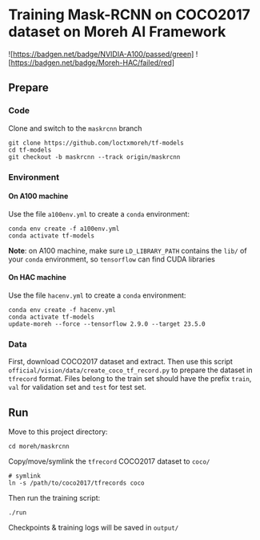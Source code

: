 # Training Mask-RCNN on COCO2017 dataset on Moreh AI Framework

![https://badgen.net/badge/NVIDIA-A100/passed/green]
![https://badgen.net/badge/Moreh-HAC/failed/red]


## Prepare

### Code
Clone and switch to the `maskrcnn` branch
```
git clone https://github.com/loctxmoreh/tf-models
cd tf-models
git checkout -b maskrcnn --track origin/maskrcnn
```

### Environment
#### On A100 machine
Use the file `a100env.yml` to create a `conda` environment:
```
conda env create -f a100env.yml
conda activate tf-models
```

**Note**: on A100 machine, make sure `LD_LIBRARY_PATH` contains the `lib/` of
your `conda` environment, so `tensorflow` can find CUDA libraries

#### On HAC machine
Use the file `hacenv.yml` to create a `conda` environment:
```
conda env create -f hacenv.yml
conda activate tf-models
update-moreh --force --tensorflow 2.9.0 --target 23.5.0
```

### Data
First, download COCO2017 dataset and extract. Then use this script
`official/vision/data/create_coco_tf_record.py` to prepare the dataset in
`tfrecord` format. Files belong to the train set should have the prefix `train`,
`val` for validation set and `test` for test set.

## Run
Move to this project directory:
```
cd moreh/maskrcnn
```

Copy/move/symlink the `tfrecord` COCO2017 dataset to `coco/`
```
# symlink
ln -s /path/to/coco2017/tfrecords coco
```

Then run the training script:
```
./run
```

Checkpoints & training logs will be saved in `output/`
